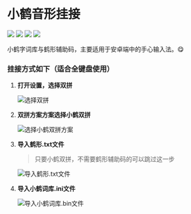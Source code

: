 # 小鹤音形挂接

[![](https://img.shields.io/badge/小鹤-挂接-red.svg)](http://www.xinshuru.com/index.html?p=win)  [![](https://img.shields.io/badge/小鹤-双拼-red.svg)](https://www.flypy.com/)  [![](https://img.shields.io/badge/小鹤-鹤形-red.svg)](https://www.flypy.com/)  [![](https://img.shields.io/badge/安卓-手心输入法-blue.svg)](http://www.xinshuru.com/index.html?p=win)

小鹤字词库与鹤形辅助码，主要适用于安卓端中的手心输入法。:yum:



### 挂接方式如下（适合全键盘使用）



1. **打开设置，选择双拼**

   ![选择双拼](https://github.com/kevin-okay/Flypy/blob/master/Images_Palm/%E9%80%89%E6%8B%A9%E5%8F%8C%E6%8B%BC.png?raw=true)

2. **双拼方案方案选择小鹤双拼**

   ![选择小鹤双拼方案](https://github.com/kevin-okay/Flypy/blob/master/Images_Palm/%E9%80%89%E6%8B%A9%E5%B0%8F%E9%B9%A4%E5%8F%8C%E6%8B%BC%E6%96%B9%E6%A1%88.png?raw=true)

3. **导入鹤形.txt文件** 

   > 只要小鹤双拼，不需要鹤形辅助码的可以跳过这一步

   ![导入鹤形.txt文件](https://github.com/kevin-okay/Flypy/blob/master/Images_Palm/%E5%AF%BC%E5%85%A5%E9%B9%A4%E5%BD%A2.txt%E6%96%87%E4%BB%B6.png?raw=true)

4. **导入小鹤词库.ini文件**

   ![导入小鹤词库.bin文件](https://github.com/kevin-okay/Flypy/blob/master/Images_Palm/%E5%AF%BC%E5%85%A5%E5%B0%8F%E9%B9%A4%E8%AF%8D%E5%BA%93.bin%E6%96%87%E4%BB%B6.png?raw=true)
